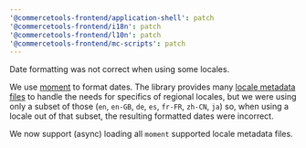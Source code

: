 ```yaml
---
'@commercetools-frontend/application-shell': patch
'@commercetools-frontend/i18n': patch
'@commercetools-frontend/l10n': patch
'@commercetools-frontend/mc-scripts': patch
---
```


Date formatting was not correct when using some locales.

We use [moment](https://momentjs.com/) to format dates. The library provides many [locale metadata files](https://github.com/moment/moment/tree/develop/locale) to handle the needs for specifics of regional locales, but we were using only a subset of those (`en`, `en-GB`, `de`, `es`, `fr-FR`, `zh-CN`, `ja`) so, when using a locale out of that subset, the resulting formatted dates were incorrect.

We now support (async) loading all `moment` supported locale metadata files.
